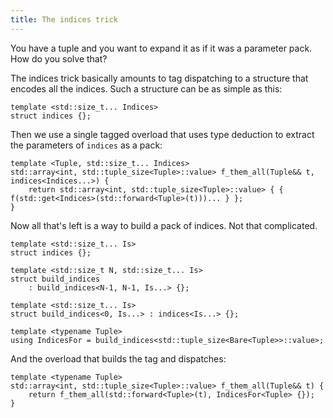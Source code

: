 ```yaml
---
title: The indices trick
---
```


You have a tuple and you want to expand it as if it was a parameter pack. How do you solve that?

The indices trick basically amounts to tag dispatching to a structure that encodes all the indices.
Such a structure can be as simple as this:

```
template <std::size_t... Indices>
struct indices {};
```

Then we use a single tagged overload that uses type deduction to extract the parameters of `indices` as a pack:

```
template <Tuple, std::size_t... Indices>
std::array<int, std::tuple_size<Tuple>::value> f_them_all(Tuple&& t, indices<Indices...>) {
    return std::array<int, std::tuple_size<Tuple>::value> { { f(std::get<Indices>(std::forward<Tuple>(t)))... } }; 
}
```

Now all that's left is a way to build a pack of indices. Not that complicated.

```
template <std::size_t... Is>
struct indices {};

template <std::size_t N, std::size_t... Is>
struct build_indices
    : build_indices<N-1, N-1, Is...> {};

template <std::size_t... Is>
struct build_indices<0, Is...> : indices<Is...> {};

template <typename Tuple>
using IndicesFor = build_indices<std::tuple_size<Bare<Tuple>>::value>;
```

And the overload that builds the tag and dispatches:

```
template <typename Tuple>
std::array<int, std::tuple_size<Tuple>::value> f_them_all(Tuple&& t) {
    return f_them_all(std::forward<Tuple>(t), IndicesFor<Tuple> {});
}
```
